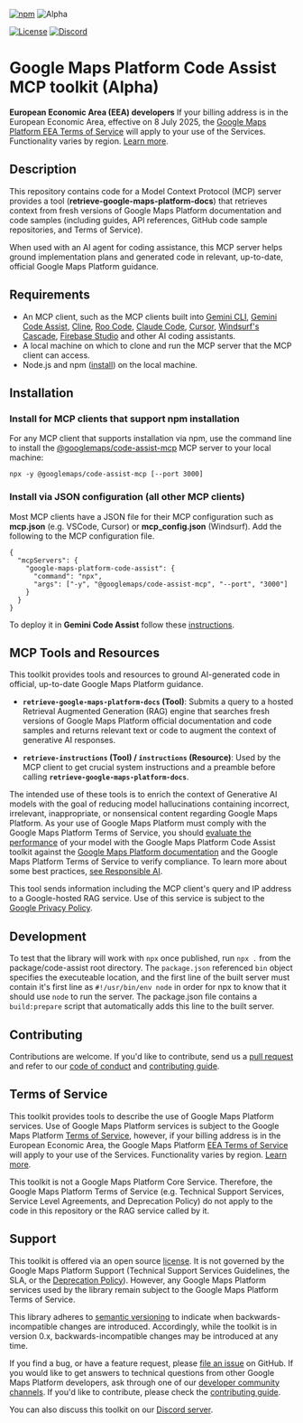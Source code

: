 [![npm](https://img.shields.io/npm/v/@googlemaps/code-assist-mcp)][npm-pkg]
![Alpha](https://img.shields.io/badge/release-alpha-orange)

[![License](https://img.shields.io/github/license/googlemaps/platform-ai?color=blue)][license]
[![Discord](https://img.shields.io/discord/676948200904589322?color=6A7EC2&logo=discord&logoColor=ffffff)][Discord server]

# Google Maps Platform Code Assist MCP toolkit (Alpha)

**European Economic Area (EEA) developers**
If your billing address is in the European Economic Area, effective on 8 July 2025, the [Google Maps Platform EEA Terms of Service](https://cloud.google.com/terms/maps-platform/eea) will apply to your use of the Services. Functionality varies by region. [Learn more](https://developers.google.com/maps/comms/eea/faq).

## **Description**

This repository contains code for a Model Context Protocol (MCP) server provides a tool (**retrieve-google-maps-platform-docs**) that retrieves context from fresh versions of Google Maps Platform documentation and code samples (including guides, API references, GitHub code sample repositories, and Terms of Service).

When used with an AI agent for coding assistance, this MCP server helps ground implementation plans and generated code in relevant, up-to-date, official Google Maps Platform guidance.

## **Requirements**

* An MCP client, such as the MCP clients built into [Gemini CLI](https://github.com/google-gemini/gemini-cli), [Gemini Code Assist](https://developers.google.com/gemini-code-assist/docs/use-agentic-chat-pair-programmer#configure-mcp-servers), [Cline](https://cline.bot/), [Roo Code](https://github.com/RooCodeInc/Roo-Code), [Claude Code](https://www.npmjs.com/package/@anthropic-ai/claude-code), [Cursor](https://cursor.sh/), [Windsurf's Cascade](https://windsurf.com/cascade), [Firebase Studio](https://firebase.google.com/docs/studio/customize-workspace#mcp) and other AI coding assistants.
*   A local machine on which to clone and run the MCP server that the MCP client can access.
*   Node.js and npm ([install](https://nodejs.org/en/download)) on the local machine.

## **Installation**

### **Install for MCP clients that support npm installation**

For any MCP client that supports installation via npm, use the command line to install the [@googlemaps/code-assist-mcp](https://www.npmjs.com/package/@googlemaps/code-assist-mcp) MCP server to your local machine:

```
npx -y @googlemaps/code-assist-mcp [--port 3000]
```

### **Install via JSON configuration (all other MCP clients)**

Most MCP clients have a JSON file for their MCP configuration such as **mcp.json** (e.g. VSCode, Cursor) or **mcp_config.json** (Windsurf). Add the following to the MCP configuration file.

```
{
  "mcpServers": {
    "google-maps-platform-code-assist": {
      "command": "npx",
      "args": ["-y", "@googlemaps/code-assist-mcp", "--port", "3000"]
    }
  }
}
```

To deploy it in **Gemini Code Assist** follow these [instructions](https://developers.google.com/gemini-code-assist/docs/use-agentic-chat-pair-programmer#configure-mcp-servers).

## **MCP Tools and Resources**

This toolkit provides tools and resources to ground AI-generated code in official, up-to-date Google Maps Platform guidance.

*   **`retrieve-google-maps-platform-docs` (Tool)**: Submits a query to a hosted Retrieval Augmented Generation (RAG) engine that searches fresh versions of Google Maps Platform official documentation and code samples and returns relevant text or code to augment the context of generative AI responses.

*   **`retrieve-instructions` (Tool) / `instructions` (Resource)**: Used by the MCP client to get crucial system instructions and a preamble before calling **`retrieve-google-maps-platform-docs`**.

The intended use of these tools is to enrich the context of Generative AI models with the goal of reducing model hallucinations containing incorrect, irrelevant, inappropriate, or nonsensical content regarding Google Maps Platform. As your use of Google Maps Platform must comply with the Google Maps Platform Terms of Service, you should [evaluate the performance](https://ai.google.dev/responsible/docs/evaluation) of your model with the Google Maps Platform Code Assist toolkit against the [Google Maps Platform documentation](developers.google.com/maps) and the Google Maps Platform Terms of Service to verify compliance. To learn more about some best practices, [see Responsible AI](https://cloud.google.com/vertex-ai/generative-ai/docs/learn/responsible-ai).

This tool sends information including the MCP client's query and IP address to a Google-hosted RAG service. Use of this service is subject to the [Google Privacy Policy](https://policies.google.com/privacy).

## Development

To test that the library will work with `npx` once published, run `npx .` from the package/code-assist root directory. The `package.json` referenced `bin` object specifies the executeable location, and the first line of the built server must contain it's first line as `#!/usr/bin/env node` in order for npx to know that it should use `node` to run the server. The package.json file contains a `build:prepare` script that automatically adds this line to the built server.



## **Contributing**

Contributions are welcome. If you'd like to contribute, send us a [pull request](https://github.com/googlemaps/platform-ai/compare) and refer to our [code of conduct](https://github.com/googlemaps/.github/blob/master/?tab=coc-ov-file#readme) and [contributing guide](https://github.com/googlemaps/.github/blob/master/CONTRIBUTING.md).

## **Terms of Service**

This toolkit provides tools to describe the use of Google Maps Platform services. Use of Google Maps Platform services is subject to the Google Maps Platform [Terms of Service](https://cloud.google.com/maps-platform/terms), however, if your billing address is in the European Economic Area, the Google Maps Platform [EEA Terms of Service](https://cloud.google.com/terms/maps-platform/eea) will apply to your use of the Services. Functionality varies by region. [Learn more](https://developers.google.com/maps/comms/eea/faq).

This toolkit is not a Google Maps Platform Core Service. Therefore, the Google Maps Platform Terms of Service (e.g. Technical Support Services, Service Level Agreements, and Deprecation Policy) do not apply to the code in this repository or the RAG service called by it.

## **Support**

This toolkit is offered via an open source [license](https://github.com/googlemaps/.github/blob/master/LICENSE). It is not governed by the Google Maps Platform Support (Technical Support Services Guidelines, the SLA, or the [Deprecation Policy](https://cloud.google.com/maps-platform/terms)). However, any Google Maps Platform services used by the library remain subject to the Google Maps Platform Terms of Service.

This library adheres to [semantic versioning](https://semver.org/) to indicate when backwards-incompatible changes are introduced. Accordingly, while the toolkit is in version 0.x, backwards-incompatible changes may be introduced at any time.

If you find a bug, or have a feature request, please [file an issue](https://github.com/googlemaps/platform-ai/issues/new/choose) on GitHub. If you would like to get answers to technical questions from other Google Maps Platform developers, ask through one of our [developer community channels](https://developers.google.com/maps/developer-community). If you'd like to contribute, please check the [contributing guide](https://github.com/googlemaps/.github/blob/master/CONTRIBUTING.md).

You can also discuss this toolkit on our [Discord server](https://discord.gg/hYsWbmk).

<!--repo-specific anchor links-->
[npm-pkg]: <https://npmjs.com/package/@googlemaps/code-assist-mcp>

<!--constant anchor links-->
[Discord server]: https://discord.gg/hYsWbmk
[license]: LICENSE
